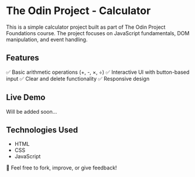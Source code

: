 # The Odin Project - Calculator

This is a simple calculator project built as part of The Odin Project Foundations course. The project focuses on JavaScript fundamentals, DOM manipulation, and event handling.

## Features

✅ Basic arithmetic operations (+, -, ×, ÷)
✅ Interactive UI with button-based input
✅ Clear and delete functionality
✅ Responsive design

## Live Demo

Will be added soon...

## Technologies Used

- HTML
- CSS
- JavaScript

🚀 Feel free to fork, improve, or give feedback!
